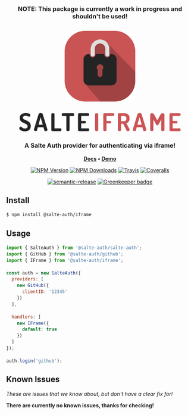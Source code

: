 <h3 align="center">
	NOTE: This package is currently a work in progress and shouldn't be used!
</h3>

<h2 align="center">
  <div>
    <a href="https://github.com/salte-auth/iframe">
      <img height="190px" src="https://raw.githubusercontent.com/salte-auth/logos/master/images/logo.svg?sanitize=true">
      <br>
      <br>
      <img height="50px" src="https://raw.githubusercontent.com/salte-auth/logos/master/images/%40salte-auth/iframe.svg?sanitize=true">
    </a>
  </div>
</h2>

<h3 align="center">
	A Salte Auth provider for authenticating via iframe!
</h3>

<p align="center">
	<strong>
		<a href="https://salte-auth.gitbook.io">Docs</a>
		•
		<a href="https://salte-auth-demo.glitch.me">Demo</a>
	</strong>
</p>

<div align="center">

  [![NPM Version][npm-version-image]][npm-url]
  [![NPM Downloads][npm-downloads-image]][npm-url]
  [![Travis][travis-ci-image]][travis-ci-url]
  [![Coveralls][coveralls-image]][coveralls-url]

  [![semantic-release][semantic-release-image]][semantic-release-url]
  [![Greenkeeper badge][greenkeeper-image]][greenkeeper-url]

</div>

## Install

```sh
$ npm install @salte-auth/iframe
```

## Usage

```js
import { SalteAuth } from '@salte-auth/salte-auth';
import { GitHub } from '@salte-auth/github';
import { IFrame } from '@salte-auth/iframe';

const auth = new SalteAuth({
  providers: [
    new GitHub({
      clientID: '12345'
    })
  ],

  handlers: [
    new IFrame({
      default: true
    })
  ]
});

auth.login('github');
```

## Known Issues

_These are issues that we know about, but don't have a clear fix for!_

**There are currently no known issues, thanks for checking!**

[npm-version-image]: https://img.shields.io/npm/v/@salte-auth/iframe.svg?style=flat
[npm-downloads-image]: https://img.shields.io/npm/dm/@salte-auth/iframe.svg?style=flat
[npm-url]: https://npmjs.org/package/@salte-auth/iframe

[travis-ci-image]: https://img.shields.io/travis/com/salte-auth/iframe/master.svg?style=flat
[travis-ci-url]: https://travis-ci.com/salte-auth/iframe

[coveralls-image]: https://img.shields.io/coveralls/salte-auth/iframe/master.svg
[coveralls-url]: https://coveralls.io/github/salte-auth/iframe?branch=master

[commitizen-image]: https://img.shields.io/badge/commitizen-friendly-brightgreen.svg
[commitizen-url]: https://commitizen.github.io/cz-cli/

[semantic-release-url]: https://github.com/semantic-release/semantic-release
[semantic-release-image]: https://img.shields.io/badge/%20%20%F0%9F%93%A6%F0%9F%9A%80-semantic--release-e10079.svg

[greenkeeper-image]: https://badges.greenkeeper.io/salte-auth/iframe.svg
[greenkeeper-url]: https://greenkeeper.io
